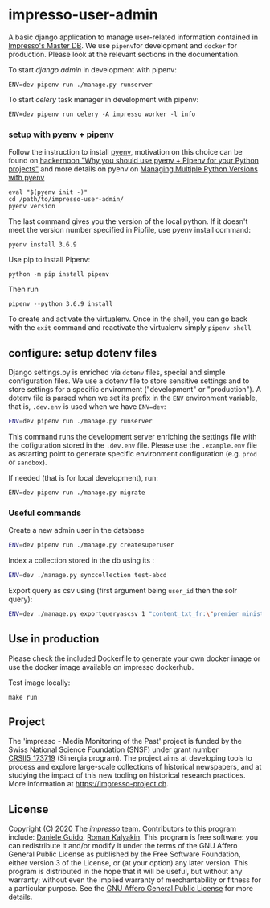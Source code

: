 # impresso-user-admin

A basic django application to manage user-related information contained in [Impresso's Master DB](https://github.com/impresso/impresso-master-db).
We use `pipenv`for development and `docker` for production. Please look at the relevant sections in the documentation.

To start *django admin* in development with pipenv:

    ENV=dev pipenv run ./manage.py runserver

To start *celery* task manager in development with pipenv:

    ENV=dev pipenv run celery -A impresso worker -l info


### setup with pyenv + pipenv
Follow the instruction to install [pyenv](https://github.com/pyenv/pyenv), motivation on this choice can be found on [hackernoon "Why you should use pyenv + Pipenv for your Python projects"](https://hackernoon.com/reaching-python-development-nirvana-bb5692adf30c)
and more details on pyenv on [Managing Multiple Python Versions with pyenv](http://akbaribrahim.com/managing-multiple-python-versions-with-pyenv/)

```
eval "$(pyenv init -)"
cd /path/to/impresso-user-admin/
pyenv version
```
The last command gives you the version of the local python. If it doesn't meet the version number specified in Pipfile,
use pyenv install command:
```
pyenv install 3.6.9
```
Use pip to install Pipenv:
```
python -m pip install pipenv
```
Then run
```
pipenv --python 3.6.9 install
```
To create and activate the virtualenv. Once in the shell, you can go back with the `exit` command and reactivate the virtualenv simply `pipenv shell`


## configure: setup dotenv files
Django settings.py is enriched via `dotenv` files, special and simple configuration files.
We use a dotenv file to store sensitive settings and to store settings for a specific environment ("development" or "production"). A dotenv file is parsed when we set its prefix in the `ENV` environment variable, that is, `.dev.env` is used when we have `ENV=dev`:

```sh
ENV=dev pipenv run ./manage.py runserver
```

This command runs the development server enriching the settings file with the cofiguration stored in the `.dev.env` file.
Please use the `.example.env` file as astarting point to generate specific environment configuration (e.g. `prod` or `sandbox`).

If needed (that is for local development), run:
```
ENV=dev pipenv run ./manage.py migrate
```

### Useful commands
Create a new admin user in the database

```sh
ENV=dev pipenv run ./manage.py createsuperuser
```

Index a collection stored in the db using its <id>:
```sh
ENV=dev ./manage.py synccollection test-abcd
```

Export query as csv using (first argument being `user_id` then the solr query):
```sh
ENV=dev ./manage.py exportqueryascsv 1 "content_txt_fr:\"premier ministre portugais\""
```

## Use in production
Please check the included Dockerfile to generate your own docker image or use the docker image available on impresso dockerhub.

Test image locally:
```
make run
```

                       
## Project
The 'impresso - Media Monitoring of the Past' project is funded by the Swiss National Science Foundation (SNSF) under  grant number [CRSII5_173719](http://p3.snf.ch/project-173719) (Sinergia program). The project aims at developing tools to process and explore large-scale collections of historical newspapers, and at studying the impact of this new tooling on historical research practices. More information at https://impresso-project.ch.
## License
Copyright (C) 2020  The *impresso* team. Contributors to this program include: [Daniele Guido](https://github.com/danieleguido), [Roman Kalyakin](https://github.com/theorm).
This program is free software: you can redistribute it and/or modify it under the terms of the GNU Affero General Public License as published by the Free Software Foundation, either version 3 of the License, or (at your option) any later version. 
This program is distributed in the hope that it will be useful, but without any warranty; without even the implied warranty of merchantability or fitness for a particular purpose. See the [GNU Affero General Public License](https://github.com/impresso/impresso-user-admin/blob/master/LICENSE) for more details.
